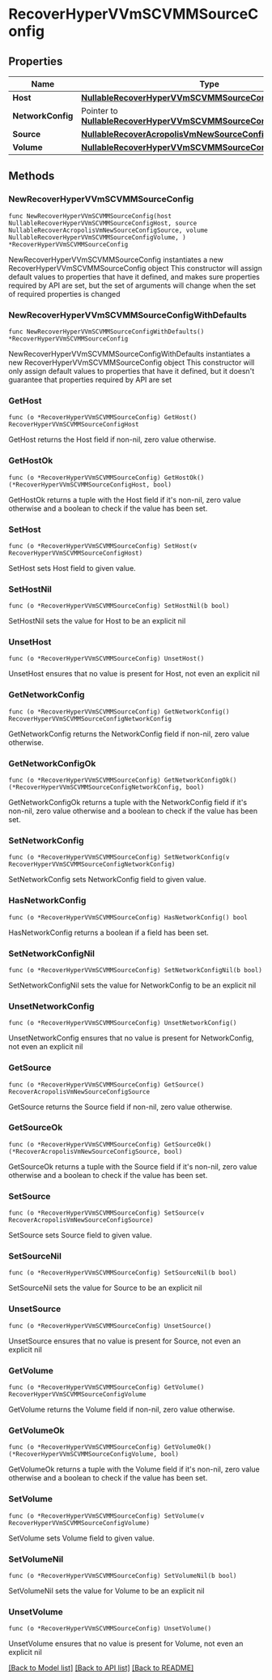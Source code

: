 # RecoverHyperVVmSCVMMSourceConfig

## Properties

Name | Type | Description | Notes
------------ | ------------- | ------------- | -------------
**Host** | [**NullableRecoverHyperVVmSCVMMSourceConfigHost**](RecoverHyperVVmSCVMMSourceConfigHost.md) |  | 
**NetworkConfig** | Pointer to [**NullableRecoverHyperVVmSCVMMSourceConfigNetworkConfig**](RecoverHyperVVmSCVMMSourceConfigNetworkConfig.md) |  | [optional] 
**Source** | [**NullableRecoverAcropolisVmNewSourceConfigSource**](RecoverAcropolisVmNewSourceConfigSource.md) |  | 
**Volume** | [**NullableRecoverHyperVVmSCVMMSourceConfigVolume**](RecoverHyperVVmSCVMMSourceConfigVolume.md) |  | 

## Methods

### NewRecoverHyperVVmSCVMMSourceConfig

`func NewRecoverHyperVVmSCVMMSourceConfig(host NullableRecoverHyperVVmSCVMMSourceConfigHost, source NullableRecoverAcropolisVmNewSourceConfigSource, volume NullableRecoverHyperVVmSCVMMSourceConfigVolume, ) *RecoverHyperVVmSCVMMSourceConfig`

NewRecoverHyperVVmSCVMMSourceConfig instantiates a new RecoverHyperVVmSCVMMSourceConfig object
This constructor will assign default values to properties that have it defined,
and makes sure properties required by API are set, but the set of arguments
will change when the set of required properties is changed

### NewRecoverHyperVVmSCVMMSourceConfigWithDefaults

`func NewRecoverHyperVVmSCVMMSourceConfigWithDefaults() *RecoverHyperVVmSCVMMSourceConfig`

NewRecoverHyperVVmSCVMMSourceConfigWithDefaults instantiates a new RecoverHyperVVmSCVMMSourceConfig object
This constructor will only assign default values to properties that have it defined,
but it doesn't guarantee that properties required by API are set

### GetHost

`func (o *RecoverHyperVVmSCVMMSourceConfig) GetHost() RecoverHyperVVmSCVMMSourceConfigHost`

GetHost returns the Host field if non-nil, zero value otherwise.

### GetHostOk

`func (o *RecoverHyperVVmSCVMMSourceConfig) GetHostOk() (*RecoverHyperVVmSCVMMSourceConfigHost, bool)`

GetHostOk returns a tuple with the Host field if it's non-nil, zero value otherwise
and a boolean to check if the value has been set.

### SetHost

`func (o *RecoverHyperVVmSCVMMSourceConfig) SetHost(v RecoverHyperVVmSCVMMSourceConfigHost)`

SetHost sets Host field to given value.


### SetHostNil

`func (o *RecoverHyperVVmSCVMMSourceConfig) SetHostNil(b bool)`

 SetHostNil sets the value for Host to be an explicit nil

### UnsetHost
`func (o *RecoverHyperVVmSCVMMSourceConfig) UnsetHost()`

UnsetHost ensures that no value is present for Host, not even an explicit nil
### GetNetworkConfig

`func (o *RecoverHyperVVmSCVMMSourceConfig) GetNetworkConfig() RecoverHyperVVmSCVMMSourceConfigNetworkConfig`

GetNetworkConfig returns the NetworkConfig field if non-nil, zero value otherwise.

### GetNetworkConfigOk

`func (o *RecoverHyperVVmSCVMMSourceConfig) GetNetworkConfigOk() (*RecoverHyperVVmSCVMMSourceConfigNetworkConfig, bool)`

GetNetworkConfigOk returns a tuple with the NetworkConfig field if it's non-nil, zero value otherwise
and a boolean to check if the value has been set.

### SetNetworkConfig

`func (o *RecoverHyperVVmSCVMMSourceConfig) SetNetworkConfig(v RecoverHyperVVmSCVMMSourceConfigNetworkConfig)`

SetNetworkConfig sets NetworkConfig field to given value.

### HasNetworkConfig

`func (o *RecoverHyperVVmSCVMMSourceConfig) HasNetworkConfig() bool`

HasNetworkConfig returns a boolean if a field has been set.

### SetNetworkConfigNil

`func (o *RecoverHyperVVmSCVMMSourceConfig) SetNetworkConfigNil(b bool)`

 SetNetworkConfigNil sets the value for NetworkConfig to be an explicit nil

### UnsetNetworkConfig
`func (o *RecoverHyperVVmSCVMMSourceConfig) UnsetNetworkConfig()`

UnsetNetworkConfig ensures that no value is present for NetworkConfig, not even an explicit nil
### GetSource

`func (o *RecoverHyperVVmSCVMMSourceConfig) GetSource() RecoverAcropolisVmNewSourceConfigSource`

GetSource returns the Source field if non-nil, zero value otherwise.

### GetSourceOk

`func (o *RecoverHyperVVmSCVMMSourceConfig) GetSourceOk() (*RecoverAcropolisVmNewSourceConfigSource, bool)`

GetSourceOk returns a tuple with the Source field if it's non-nil, zero value otherwise
and a boolean to check if the value has been set.

### SetSource

`func (o *RecoverHyperVVmSCVMMSourceConfig) SetSource(v RecoverAcropolisVmNewSourceConfigSource)`

SetSource sets Source field to given value.


### SetSourceNil

`func (o *RecoverHyperVVmSCVMMSourceConfig) SetSourceNil(b bool)`

 SetSourceNil sets the value for Source to be an explicit nil

### UnsetSource
`func (o *RecoverHyperVVmSCVMMSourceConfig) UnsetSource()`

UnsetSource ensures that no value is present for Source, not even an explicit nil
### GetVolume

`func (o *RecoverHyperVVmSCVMMSourceConfig) GetVolume() RecoverHyperVVmSCVMMSourceConfigVolume`

GetVolume returns the Volume field if non-nil, zero value otherwise.

### GetVolumeOk

`func (o *RecoverHyperVVmSCVMMSourceConfig) GetVolumeOk() (*RecoverHyperVVmSCVMMSourceConfigVolume, bool)`

GetVolumeOk returns a tuple with the Volume field if it's non-nil, zero value otherwise
and a boolean to check if the value has been set.

### SetVolume

`func (o *RecoverHyperVVmSCVMMSourceConfig) SetVolume(v RecoverHyperVVmSCVMMSourceConfigVolume)`

SetVolume sets Volume field to given value.


### SetVolumeNil

`func (o *RecoverHyperVVmSCVMMSourceConfig) SetVolumeNil(b bool)`

 SetVolumeNil sets the value for Volume to be an explicit nil

### UnsetVolume
`func (o *RecoverHyperVVmSCVMMSourceConfig) UnsetVolume()`

UnsetVolume ensures that no value is present for Volume, not even an explicit nil

[[Back to Model list]](../README.md#documentation-for-models) [[Back to API list]](../README.md#documentation-for-api-endpoints) [[Back to README]](../README.md)


